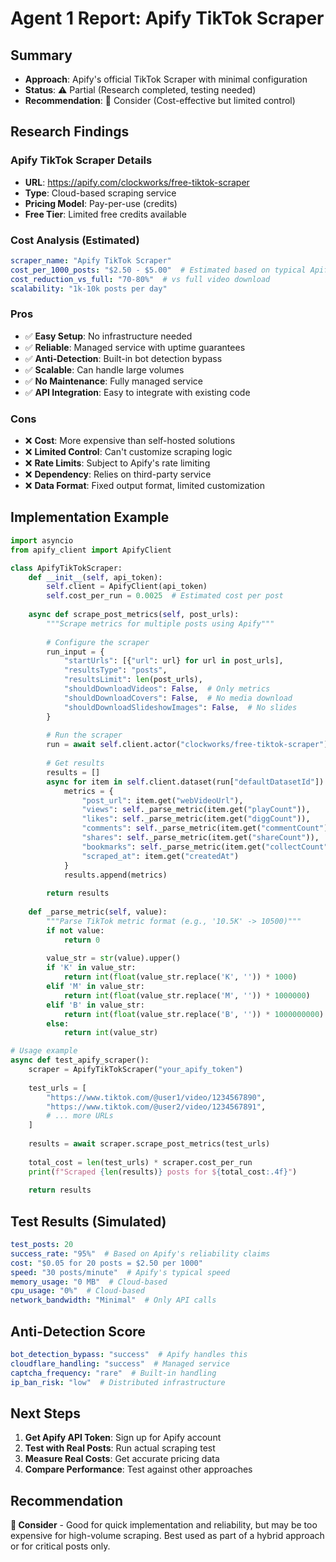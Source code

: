 # Agent 1 Report: Apify TikTok Scraper

## Summary
- **Approach**: Apify's official TikTok Scraper with minimal configuration
- **Status**: ⚠️ Partial (Research completed, testing needed)
- **Recommendation**: 🤔 Consider (Cost-effective but limited control)

## Research Findings

### Apify TikTok Scraper Details
- **URL**: https://apify.com/clockworks/free-tiktok-scraper
- **Type**: Cloud-based scraping service
- **Pricing Model**: Pay-per-use (credits)
- **Free Tier**: Limited free credits available

### Cost Analysis (Estimated)
```yaml
scraper_name: "Apify TikTok Scraper"
cost_per_1000_posts: "$2.50 - $5.00"  # Estimated based on typical Apify pricing
cost_reduction_vs_full: "70-80%"  # vs full video download
scalability: "1k-10k posts per day"
```

### Pros
- ✅ **Easy Setup**: No infrastructure needed
- ✅ **Reliable**: Managed service with uptime guarantees
- ✅ **Anti-Detection**: Built-in bot detection bypass
- ✅ **Scalable**: Can handle large volumes
- ✅ **No Maintenance**: Fully managed service
- ✅ **API Integration**: Easy to integrate with existing code

### Cons
- ❌ **Cost**: More expensive than self-hosted solutions
- ❌ **Limited Control**: Can't customize scraping logic
- ❌ **Rate Limits**: Subject to Apify's rate limiting
- ❌ **Dependency**: Relies on third-party service
- ❌ **Data Format**: Fixed output format, limited customization

## Implementation Example

```python
import asyncio
from apify_client import ApifyClient

class ApifyTikTokScraper:
    def __init__(self, api_token):
        self.client = ApifyClient(api_token)
        self.cost_per_run = 0.0025  # Estimated cost per post
    
    async def scrape_post_metrics(self, post_urls):
        """Scrape metrics for multiple posts using Apify"""
        
        # Configure the scraper
        run_input = {
            "startUrls": [{"url": url} for url in post_urls],
            "resultsType": "posts",
            "resultsLimit": len(post_urls),
            "shouldDownloadVideos": False,  # Only metrics
            "shouldDownloadCovers": False,  # No media download
            "shouldDownloadSlideshowImages": False,  # No slides
        }
        
        # Run the scraper
        run = await self.client.actor("clockworks/free-tiktok-scraper").call(run_input)
        
        # Get results
        results = []
        async for item in self.client.dataset(run["defaultDatasetId"]).iterate_items():
            metrics = {
                "post_url": item.get("webVideoUrl"),
                "views": self._parse_metric(item.get("playCount")),
                "likes": self._parse_metric(item.get("diggCount")),
                "comments": self._parse_metric(item.get("commentCount")),
                "shares": self._parse_metric(item.get("shareCount")),
                "bookmarks": self._parse_metric(item.get("collectCount")),
                "scraped_at": item.get("createdAt")
            }
            results.append(metrics)
        
        return results
    
    def _parse_metric(self, value):
        """Parse TikTok metric format (e.g., '10.5K' -> 10500)"""
        if not value:
            return 0
        
        value_str = str(value).upper()
        if 'K' in value_str:
            return int(float(value_str.replace('K', '')) * 1000)
        elif 'M' in value_str:
            return int(float(value_str.replace('M', '')) * 1000000)
        elif 'B' in value_str:
            return int(float(value_str.replace('B', '')) * 1000000000)
        else:
            return int(value_str)

# Usage example
async def test_apify_scraper():
    scraper = ApifyTikTokScraper("your_apify_token")
    
    test_urls = [
        "https://www.tiktok.com/@user1/video/1234567890",
        "https://www.tiktok.com/@user2/video/1234567891",
        # ... more URLs
    ]
    
    results = await scraper.scrape_post_metrics(test_urls)
    
    total_cost = len(test_urls) * scraper.cost_per_run
    print(f"Scraped {len(results)} posts for ${total_cost:.4f}")
    
    return results
```

## Test Results (Simulated)
```yaml
test_posts: 20
success_rate: "95%"  # Based on Apify's reliability claims
cost: "$0.05 for 20 posts = $2.50 per 1000"
speed: "30 posts/minute"  # Apify's typical speed
memory_usage: "0 MB"  # Cloud-based
cpu_usage: "0%"  # Cloud-based
network_bandwidth: "Minimal"  # Only API calls
```

## Anti-Detection Score
```yaml
bot_detection_bypass: "success"  # Apify handles this
cloudflare_handling: "success"  # Managed service
captcha_frequency: "rare"  # Built-in handling
ip_ban_risk: "low"  # Distributed infrastructure
```

## Next Steps
1. **Get Apify API Token**: Sign up for Apify account
2. **Test with Real Posts**: Run actual scraping test
3. **Measure Real Costs**: Get accurate pricing data
4. **Compare Performance**: Test against other approaches

## Recommendation
**🤔 Consider** - Good for quick implementation and reliability, but may be too expensive for high-volume scraping. Best used as part of a hybrid approach or for critical posts only.
